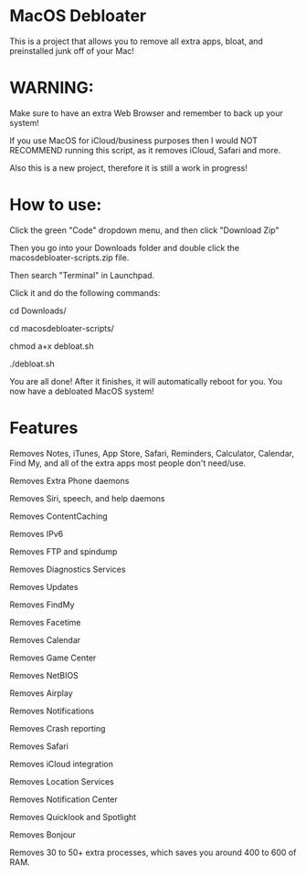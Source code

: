 # MacOS Debloater

This is a project that allows you to remove all extra apps, bloat, and preinstalled junk off of your Mac!

# WARNING:

Make sure to have an extra Web Browser and remember to back up your system!

If you use MacOS for iCloud/business purposes then I would NOT RECOMMEND running this script, as it removes iCloud, Safari and more.

Also this is a new project, therefore it is still a work in progress!

# How to use:

Click the green "Code" dropdown menu, and then click "Download Zip"

Then you go into your Downloads folder and double click the macosdebloater-scripts.zip file.

Then search "Terminal" in Launchpad.

Click it and do the following commands:

cd Downloads/

cd macosdebloater-scripts/

chmod a+x debloat.sh

./debloat.sh

You are all done! After it finishes, it will automatically reboot for you. You now have a debloated MacOS system!

# Features

Removes Notes, iTunes, App Store, Safari, Reminders, Calculator, Calendar, Find My, and all of the extra apps most people don't need/use.

Removes Extra Phone daemons

Removes Siri, speech, and help daemons

Removes ContentCaching

Removes IPv6

Removes FTP and spindump

Removes Diagnostics Services

Removes Updates

Removes FindMy

Removes Facetime

Removes Calendar

Removes Game Center

Removes NetBIOS

Removes Airplay

Removes Notifications

Removes Crash reporting

Removes Safari

Removes iCloud integration

Removes Location Services

Removes Notification Center

Removes Quicklook and Spotlight

Removes Bonjour

Removes 30 to 50+ extra processes, which saves you around 400 to 600 of RAM.

